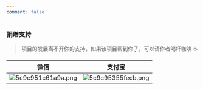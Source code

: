 ```yaml
---
comment: false 
---
```


### 捐赠支持
> 项目的发展离不开你的支持，如果该项目帮到你了，可以请作者喝杯咖啡 ☕ 

|   微信  |   支付宝  |
|--- | --- |
|  ![5c9c951c61a9a.png](https://img.el-admin.vip/images/2020/06/25/5c9c951c61a9a.png)   |  ![5c9c95355fecb.png](https://img.el-admin.vip/images/2020/06/25/5c9c95355fecb.png)  |
